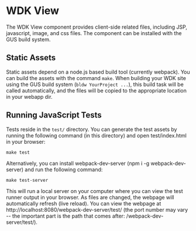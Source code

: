 # WDK View

The WDK View component provides client-side related files, including JSP,
javascript, image, and css files. The component can be installed with the
GUS build system.


## Static Assets

Static assets depend on a node.js based build tool (currently webpack). You
can build the assets with the command `make`. When building your WDK
site using the GUS build system (`bldw YourProject ...`), this build task will
be called automatically, and the files will be copied to the appropriate
location in your webapp dir.


## Running JavaScript Tests

Tests reside in the `test/` directory. You can generate the test assets by
running the following command (in this directory) and open test/index.html
in your browser:

    make test

Alternatively, you can install webpack-dev-server (npm i -g webpack-dev-server)
and run the following command:

    make test-server

This will run a local server on your computer where you can view the test
runner output in your browser. As files are changed, the webpage will
automatically refresh (live reload). You can view the webpage at
http://localhost:8080/webpack-dev-server/test/ (the port number may vary --
the important part is the path that comes after: /webpack-dev-server/test/).
